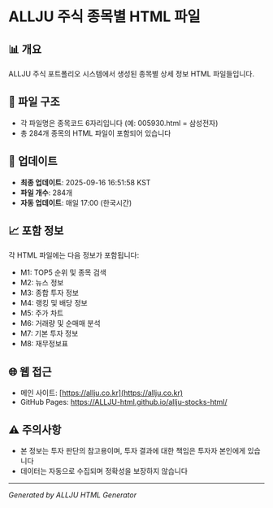 # ALLJU 주식 종목별 HTML 파일

## 📊 개요
ALLJU 주식 포트폴리오 시스템에서 생성된 종목별 상세 정보 HTML 파일들입니다.

## 📁 파일 구조
- 각 파일명은 종목코드 6자리입니다 (예: 005930.html = 삼성전자)
- 총 284개 종목의 HTML 파일이 포함되어 있습니다

## 🔄 업데이트
- **최종 업데이트**: 2025-09-16 16:51:58 KST
- **파일 개수**: 284개
- **자동 업데이트**: 매일 17:00 (한국시간)

## 📈 포함 정보
각 HTML 파일에는 다음 정보가 포함됩니다:
- M1: TOP5 순위 및 종목 검색
- M2: 뉴스 정보
- M3: 종합 투자 정보
- M4: 랭킹 및 배당 정보
- M5: 주가 차트
- M6: 거래량 및 순매매 분석
- M7: 기본 투자 정보
- M8: 재무정보표

## 🌐 웹 접근
- 메인 사이트: [https://allju.co.kr](https://allju.co.kr)
- GitHub Pages: https://ALLJU-html.github.io/allju-stocks-html/

## ⚠️ 주의사항
- 본 정보는 투자 판단의 참고용이며, 투자 결과에 대한 책임은 투자자 본인에게 있습니다
- 데이터는 자동으로 수집되며 정확성을 보장하지 않습니다

---
*Generated by ALLJU HTML Generator*
